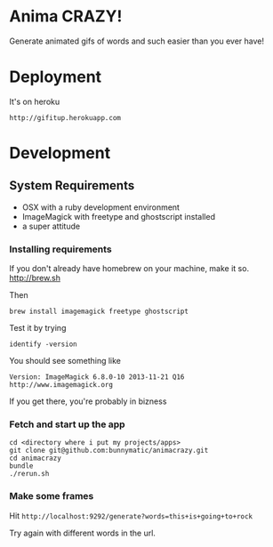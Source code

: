 # Anima CRAZY!

Generate animated gifs of words and such easier than you ever have!

# Deployment

It's on heroku

    http://gifitup.herokuapp.com


# Development

## System Requirements

* OSX with a ruby development environment
* ImageMagick with freetype and ghostscript installed
* a super attitude

### Installing requirements

If you don't already have homebrew on your machine, make it so.  http://brew.sh

Then

    brew install imagemagick freetype ghostscript

Test it by trying

    identify -version

You should see something like 

    Version: ImageMagick 6.8.0-10 2013-11-21 Q16 http://www.imagemagick.org

If you get there, you're probably in bizness

### Fetch and start up the app


    cd <directory where i put my projects/apps>
    git clone git@github.com:bunnymatic/animacrazy.git
    cd animacrazy
    bundle
    ./rerun.sh

### Make some frames

Hit `http://localhost:9292/generate?words=this+is+going+to+rock`

Try again with different words in the url.

    
